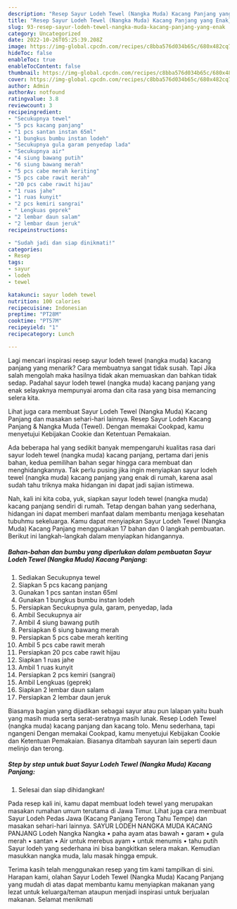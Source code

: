 ```yaml
---
description: "Resep Sayur Lodeh Tewel (Nangka Muda) Kacang Panjang yang Enak}"
title: "Resep Sayur Lodeh Tewel (Nangka Muda) Kacang Panjang yang Enak}"
slug: 93-resep-sayur-lodeh-tewel-nangka-muda-kacang-panjang-yang-enak
category: Uncategorized
date: 2022-10-26T05:25:39.208Z
image: https://img-global.cpcdn.com/recipes/c8bba576d034b65c/680x482cq70/sayur-lodeh-tewel-nangka-muda-kacang-panjang-foto-resep-utama.jpg
hideToc: false
enableToc: true
enableTocContent: false
thumbnail: https://img-global.cpcdn.com/recipes/c8bba576d034b65c/680x482cq70/sayur-lodeh-tewel-nangka-muda-kacang-panjang-foto-resep-utama.jpg
cover: https://img-global.cpcdn.com/recipes/c8bba576d034b65c/680x482cq70/sayur-lodeh-tewel-nangka-muda-kacang-panjang-foto-resep-utama.jpg
author: Admin
authorAv: notfound
ratingvalue: 3.8
reviewcount: 3
recipeingredient:
- "Secukupnya tewel"
- "5 pcs kacang panjang"
- "1 pcs santan instan 65ml"
- "1 bungkus bumbu instan lodeh"
- "Secukupnya gula garam penyedap lada"
- "Secukupnya air"
- "4 siung bawang putih"
- "6 siung bawang merah"
- "5 pcs cabe merah keriting"
- "5 pcs cabe rawit merah"
- "20 pcs cabe rawit hijau"
- "1 ruas jahe"
- "1 ruas kunyit"
- "2 pcs kemiri sangrai"
- " Lengkuas geprek"
- "2 lembar daun salam"
- "2 lembar daun jeruk"
recipeinstructions:

- "Sudah jadi dan siap dinikmati!"
categories:
- Resep
tags:
- sayur
- lodeh
- tewel

katakunci: sayur lodeh tewel 
nutrition: 100 calories
recipecuisine: Indonesian
preptime: "PT28M"
cooktime: "PT57M"
recipeyield: "1"
recipecategory: Lunch

---
```



Lagi mencari inspirasi resep sayur lodeh tewel (nangka muda) kacang panjang yang menarik? Cara membuatnya sangat tidak susah. Tapi Jika salah mengolah maka hasilnya tidak akan memuaskan dan bahkan tidak sedap. Padahal sayur lodeh tewel (nangka muda) kacang panjang yang enak selayaknya mempunyai aroma dan cita rasa yang bisa memancing selera kita.


Lihat juga cara membuat Sayur Lodeh Tewel (Nangka Muda) Kacang Panjang dan masakan sehari-hari lainnya. Resep Sayur Lodeh Kacang Panjang &amp; Nangka Muda (Tewel). Dengan memakai Cookpad, kamu menyetujui Kebijakan Cookie dan Ketentuan Pemakaian.

Ada beberapa hal yang sedikit banyak mempengaruhi kualitas rasa dari sayur lodeh tewel (nangka muda) kacang panjang, pertama dari jenis bahan, kedua pemilihan bahan segar hingga cara membuat dan menghidangkannya. Tak perlu pusing jika ingin menyiapkan sayur lodeh tewel (nangka muda) kacang panjang yang enak di rumah, karena asal sudah tahu triknya maka hidangan ini dapat jadi sajian istimewa.


Nah, kali ini kita coba, yuk, siapkan sayur lodeh tewel (nangka muda) kacang panjang sendiri di rumah. Tetap dengan bahan yang sederhana, hidangan ini dapat memberi manfaat dalam membantu menjaga kesehatan tubuhmu sekeluarga. Kamu dapat menyiapkan Sayur Lodeh Tewel (Nangka Muda) Kacang Panjang menggunakan 17 bahan dan 0 langkah pembuatan. Berikut ini langkah-langkah dalam menyiapkan hidangannya.

<!--inarticleads1-->

##### Bahan-bahan dan bumbu yang diperlukan dalam pembuatan Sayur Lodeh Tewel (Nangka Muda) Kacang Panjang:

1. Sediakan Secukupnya tewel
1. Siapkan 5 pcs kacang panjang
1. Gunakan 1 pcs santan instan 65ml
1. Gunakan 1 bungkus bumbu instan lodeh
1. Persiapkan Secukupnya gula, garam, penyedap, lada
1. Ambil Secukupnya air
1. Ambil 4 siung bawang putih
1. Persiapkan 6 siung bawang merah
1. Persiapkan 5 pcs cabe merah keriting
1. Ambil 5 pcs cabe rawit merah
1. Persiapkan 20 pcs cabe rawit hijau
1. Siapkan 1 ruas jahe
1. Ambil 1 ruas kunyit
1. Persiapkan 2 pcs kemiri (sangrai)
1. Ambil  Lengkuas (geprek)
1. Siapkan 2 lembar daun salam
1. Persiapkan 2 lembar daun jeruk


Biasanya bagian yang dijadikan sebagai sayur atau pun lalapan yaitu buah yang masih muda serta serat-seratnya masih lunak. Resep Lodeh Tewel (nangka muda) kacang panjang dan kacang tolo. Menu sederhana, tapi ngangeni Dengan memakai Cookpad, kamu menyetujui Kebijakan Cookie dan Ketentuan Pemakaian. Biasanya ditambah sayuran lain seperti daun melinjo dan terong. 

<!--inarticleads2-->

##### Step by step untuk buat Sayur Lodeh Tewel (Nangka Muda) Kacang Panjang:


1. Selesai dan siap dihidangkan!

Pada resep kali ini, kamu dapat membuat lodeh tewel yang merupakan masakan rumahan umum terutama di Jawa Timur. Lihat juga cara membuat Sayur Lodeh Pedas Jawa (Kacang Panjang Terong Tahu Tempe) dan masakan sehari-hari lainnya. SAYUR LODEH NANGKA MUDA KACANG PANJANG Lodeh Nangka Nangka • paha ayam atas bawah • garam • gula merah • santan • Air untuk merebus ayam • untuk menumis • tahu putih Sayur lodeh yang sederhana ini bisa bangkitkan selera makan. Kemudian masukkan nangka muda, lalu masak hingga empuk. 

Terima kasih telah menggunakan resep yang tim kami tampilkan di sini. Harapan kami, olahan Sayur Lodeh Tewel (Nangka Muda) Kacang Panjang yang mudah di atas dapat membantu kamu menyiapkan makanan yang lezat untuk keluarga/teman ataupun menjadi inspirasi untuk berjualan makanan. Selamat menikmati
